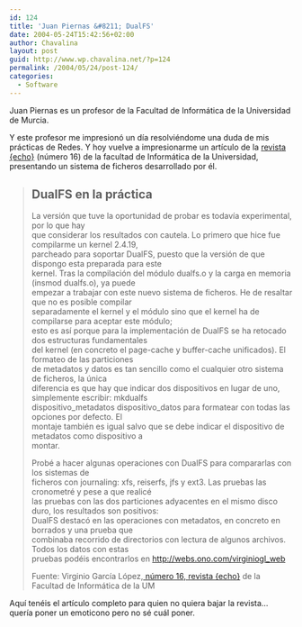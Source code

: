 ```yaml
---
id: 124
title: 'Juan Piernas &#8211; DualFS'
date: 2004-05-24T15:42:56+02:00
author: Chavalina
layout: post
guid: http://www.wp.chavalina.net/?p=124
permalink: /2004/05/24/post-124/
categories:
  - Software
---
```

Juan Piernas es un profesor de la Facultad de Inform&aacute;tica de la Universidad de Murcia.

Y este profesor me impresion&oacute; un d&iacute;a resolvi&eacute;ndome una duda de mis pr&aacute;cticas de Redes. Y hoy vuelve a impresionarme un art&iacute;culo de la <a href="http://www.revistaecho.com/" target="_blank">revista {echo}</a> (n&uacute;mero 16) de la facultad de Inform&aacute;tica de la Universidad, presentando un sistema de ficheros desarrollado por &eacute;l. 

> ## DualFS en la pr&aacute;ctica
> 
> La versi&oacute;n que tuve la oportunidad de probar es todav&iacute;a experimental, por lo que hay  
> que considerar los resultados con cautela. Lo primero que hice fue compilarme un kernel 2.4.19,  
> parcheado para soportar DualFS, puesto que la versi&oacute;n de que dispongo esta preparada para este  
> kernel. Tras la compilaci&oacute;n del m&oacute;dulo dualfs.o y la carga en memoria (insmod dualfs.o), ya puede  
> empezar a trabajar con este nuevo sistema de ficheros. He de resaltar que no es posible compilar  
> separadamente el kernel y el m&oacute;dulo sino que el kernel ha de compilarse para aceptar este m&oacute;dulo;  
> esto es as&iacute; porque para la implementaci&oacute;n de DualFS se ha retocado dos estructuras fundamentales  
> del kernel (en concreto el page-cache y buffer-cache unificados). El formateo de las particiones  
> de metadatos y datos es tan sencillo como el cualquier otro sistema de ficheros, la &uacute;nica  
> diferencia es que hay que indicar dos dispositivos en lugar de uno, simplemente escribir: mkdualfs  
> dispositivo\_metadatos dispositivo\_datos para formatear con todas las opciones por defecto. El  
> montaje tambi&eacute;n es igual salvo que se debe indicar el dispositivo de metadatos como dispositivo a  
> montar.
> 
> Prob&eacute; a hacer algunas operaciones con DualFS para compararlas con los sistemas de  
> ficheros con journaling: xfs, reiserfs, jfs y ext3. Las pruebas las cronometr&eacute; y pese a que realic&eacute;  
> las pruebas con las dos particiones adyacentes en el mismo disco duro, los resultados son positivos:  
> DualFS destac&oacute; en las operaciones con metadatos, en concreto en borrados y una prueba que  
> combinaba recorrido de directorios con lectura de algunos archivos. Todos los datos con estas  
> pruebas pod&eacute;is encontrarlos en <a href="http://webs.ono.com/virginiogl_web" target="_blank">http://webs.ono.com/virginiogl_web</a>
> 
> <p class="cita">
>   Fuente: Virginio Garc&iacute;a L&oacute;pez,<a href="http://www.revistaecho.com/" target="_blank"> n&uacute;mero 16, revista {echo}</a> de la Facultad de Inform&aacute;tica de la UM
> </p>

Aqu&iacute; ten&eacute;is el art&iacute;culo completo para quien no quiera bajar la revista&#8230; quer&iacute;a poner un emoticono pero no s&eacute; cu&aacute;l poner.